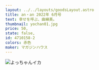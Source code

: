 ```yaml
---
layout: ../../layouts/goodsLayout.astro
title: an・an 2022年 6月号
text: 幸せを呼ぶ、曲線美。
thumbnail: yochan01.jpg
price: 50,
state: false,
id: 4710158-2
colors: 赤色
maker: マガジンハウス
---
```


![よっちゃんイカ](/images/yochan01.jpg)
